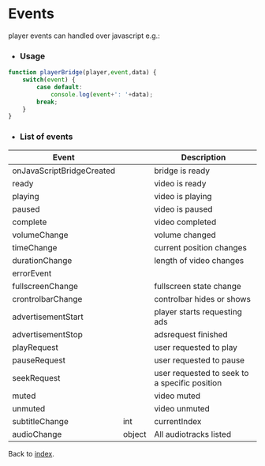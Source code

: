 # Events

player events can handled over javascript e.g.:

* ### Usage

```javascript
function playerBridge(player,event,data) {
    switch(event) {
        case default:
            console.log(event+': '+data);
        break;
    }
}
```

* ### List of events

<table width="100%">
<thead>
<tr>
<th>Event</th>
<th></th>
<th>Description</th>
</tr>
</thead>
<tbody>
<tr>
    <td>onJavaScriptBridgeCreated</td>
    <td></td>
    <td>bridge is ready</td>
</tr>
<tr>
    <td>ready</td>
    <td></td>
    <td>video is ready</td>
</tr>
<tr>
    <td>playing</td>
    <td></td>
    <td>video is playing</td>
</tr>
<tr>
    <td>paused</td>
    <td></td>
    <td>video is paused</td>
</tr>
<tr>
    <td>complete</td>
    <td></td>
    <td>video completed</td>
</tr>
<tr>
    <td>volumeChange</td>
    <td></td>
    <td>volume changed</td>
</tr>
<tr>
    <td>timeChange</td>
    <td></td>
    <td>current position changes</td>
</tr>
<tr>
    <td>durationChange</td>
    <td></td>
    <td>length of video changes</td>
</tr>
<tr>
    <td>errorEvent</td>
    <td></td>
    <td></td>
</tr>
<tr>
    <td>fullscreenChange</td>
    <td></td>
    <td>fullscreen state change</td>
</tr>
<tr>
    <td>crontrolbarChange</td>
    <td></td>
    <td>controlbar hides or shows</td>
</tr>
<tr>
    <td>advertisementStart</td>
    <td></td>
    <td>player starts requesting ads</td>
</tr>
<tr>
    <td>advertisementStop</td>
    <td></td>
    <td>adsrequest finished</td>
</tr>
<tr>
    <td>playRequest</td>
    <td></td>
    <td>user requested to play</td>
</tr>
<tr>
    <td>pauseRequest</td>
    <td></td>
    <td>user requested to pause</td>
</tr>
<tr>
    <td>seekRequest</td>
    <td></td>
    <td>user requested to seek to a specific position</td>
</tr>
<tr>
    <td>muted</td>
    <td></td>
    <td>video muted</td>
</tr>
<tr>
    <td>unmuted</td>
    <td></td>
    <td>video unmuted</td>
</tr>
<tr>
    <td>subtitleChange</td>
    <td>int</td>
    <td>currentIndex</td>
</tr>
<tr>
    <td>audioChange</td>
    <td>object</td>
    <td>All audiotracks listed</td>
</tr>
</tbody>
</table>

Back to [index](../README.md).